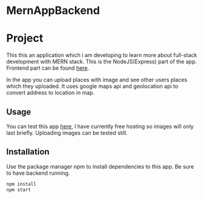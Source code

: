 # MernAppBackend

# Project

This this an application which i am developing to learn more about full-stack development with MERN stack.
This is the NodeJS(Express) part of the app. Frontend part can be found [here](https://github.com/Petrikur/MernAppReact).

In the app you can upload places with image and see other users places which they uploaded. It uses google maps api and geolocation api to convert address to location in map.


## Usage

You can test this app [here](https://mern-322611.web.app/),
I have currently free hosting so images will only last briefly. Uploading images can be tested still.

## Installation

Use the package manager npm to install dependencies to this app. Be sure to have backend running.

```bash
npm install 
npm start
```




